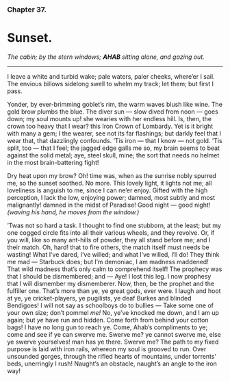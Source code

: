 ### Chapter 37. 
Sunset.
=======


*The cabin; by the stern windows; __AHAB__ sitting alone, and gazing out.*

----

I leave a white and turbid wake; pale waters, paler cheeks, where’er I sail.
The envious billows sidelong swell to whelm my track; let them; but first I
pass.

Yonder, by ever-brimming goblet’s rim, the warm waves blush like wine.  The
gold brow plumbs the blue. The diver sun — slow dived from noon — goes down; my
soul mounts up! she wearies with her endless hill. Is, then, the crown too
heavy that I wear? this Iron Crown of Lombardy. Yet is it bright with many a
gem; I the wearer, see not its far flashings; but darkly feel that I wear that,
that dazzlingly confounds. ’Tis iron — that I know — not gold. ’Tis split, too
— that I feel; the jagged edge galls me so, my brain seems to beat against the
solid metal; aye, steel skull, mine; the sort that needs no helmet in the most
brain-battering fight!

Dry heat upon my brow? Oh! time was, when as the sunrise nobly spurred me, so
the sunset soothed. No more. This lovely light, it lights not me; all
loveliness is anguish to me, since I can ne’er enjoy. Gifted with the high
perception, I lack the low, enjoying power; damned, most subtly and most
malignantly! damned in the midst of Paradise! Good night — good night! *(waving
his hand, he moves from the window.)*

’Twas not so hard a task. I thought to find one stubborn, at the least; but my
one cogged circle fits into all their various wheels, and they revolve. Or, if
you will, like so many ant-hills of powder, they all stand before me; and I
their match. Oh, hard! that to fire others, the match itself must needs be
wasting! What I’ve dared, I’ve willed; and what I’ve willed, I’ll do! They
think me mad — Starbuck does; but I’m demoniac, I am madness maddened! That
wild madness that’s only calm to comprehend itself! The prophecy was that I
should be dismembered; and — Aye! I lost this leg. I now prophesy that I will
dismember my dismemberer. Now, then, be the prophet and the fulfiller one.
That’s more than ye, ye great gods, ever were. I laugh and hoot at ye, ye
cricket-players, ye pugilists, ye deaf Burkes and blinded Bendigoes!  I will
not say as schoolboys do to bullies — Take some one of your own size; don’t
pommel *me!* No, ye’ve knocked me down, and I am up again; but *ye* have run
and hidden. Come forth from behind your cotton bags! I have no long gun to
reach ye. Come, Ahab’s compliments to ye; come and see if ye can swerve me.
Swerve me? ye cannot swerve me, else ye swerve yourselves! man has ye there.
Swerve me? The path to my fixed purpose is laid with iron rails, whereon my
soul is grooved to run. Over unsounded gorges, through the rifled hearts of
mountains, under torrents’ beds, unerringly I rush! Naught’s an obstacle,
naught’s an angle to the iron way!


